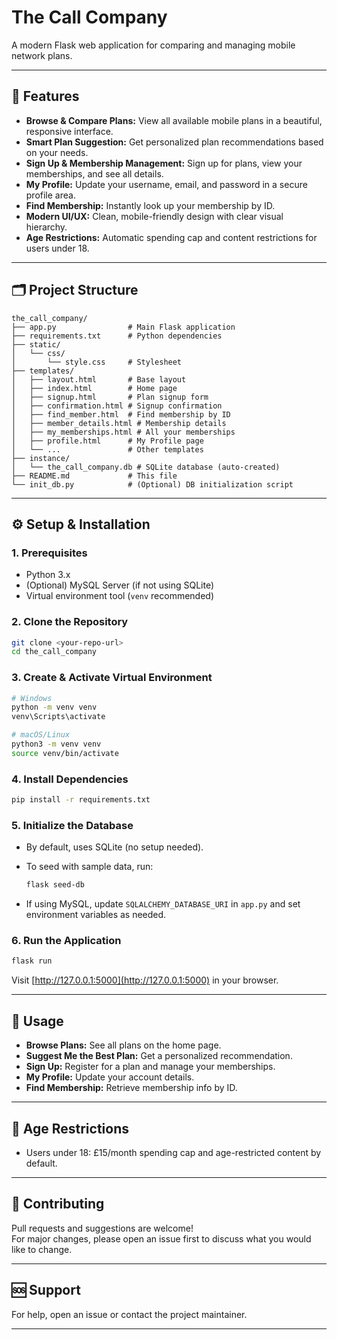 # The Call Company

A modern Flask web application for comparing and managing mobile network plans.

---

## 🚀 Features

- **Browse & Compare Plans:** View all available mobile plans in a beautiful, responsive interface.
- **Smart Plan Suggestion:** Get personalized plan recommendations based on your needs.
- **Sign Up & Membership Management:** Sign up for plans, view your memberships, and see all details.
- **My Profile:** Update your username, email, and password in a secure profile area.
- **Find Membership:** Instantly look up your membership by ID.
- **Modern UI/UX:** Clean, mobile-friendly design with clear visual hierarchy.
- **Age Restrictions:** Automatic spending cap and content restrictions for users under 18.

---

## 🗂️ Project Structure

```
the_call_company/
├── app.py                # Main Flask application
├── requirements.txt      # Python dependencies
├── static/
│   └── css/
│       └── style.css     # Stylesheet
├── templates/
│   ├── layout.html       # Base layout
│   ├── index.html        # Home page
│   ├── signup.html       # Plan signup form
│   ├── confirmation.html # Signup confirmation
│   ├── find_member.html  # Find membership by ID
│   ├── member_details.html # Membership details
│   ├── my_memberships.html # All your memberships
│   ├── profile.html      # My Profile page
│   └── ...               # Other templates
├── instance/
│   └── the_call_company.db # SQLite database (auto-created)
├── README.md             # This file
└── init_db.py            # (Optional) DB initialization script
```

---

## ⚙️ Setup & Installation

### 1. Prerequisites

- Python 3.x
- (Optional) MySQL Server (if not using SQLite)
- Virtual environment tool (`venv` recommended)

### 2. Clone the Repository

```bash
git clone <your-repo-url>
cd the_call_company
```

### 3. Create & Activate Virtual Environment

```bash
# Windows
python -m venv venv
venv\Scripts\activate

# macOS/Linux
python3 -m venv venv
source venv/bin/activate
```

### 4. Install Dependencies

```bash
pip install -r requirements.txt
```

### 5. Initialize the Database

- By default, uses SQLite (no setup needed).
- To seed with sample data, run:
  ```bash
  flask seed-db
  ```

- If using MySQL, update `SQLALCHEMY_DATABASE_URI` in `app.py` and set environment variables as needed.

### 6. Run the Application

```bash
flask run
```
Visit [http://127.0.0.1:5000](http://127.0.0.1:5000) in your browser.

---

## 📝 Usage

- **Browse Plans:** See all plans on the home page.
- **Suggest Me the Best Plan:** Get a personalized recommendation.
- **Sign Up:** Register for a plan and manage your memberships.
- **My Profile:** Update your account details.
- **Find Membership:** Retrieve membership info by ID.

---

## 👤 Age Restrictions

- Users under 18: £15/month spending cap and age-restricted content by default.

---



## 🤝 Contributing

Pull requests and suggestions are welcome!  
For major changes, please open an issue first to discuss what you would like to change.

---

## 🆘 Support

For help, open an issue or contact the project maintainer.

---

